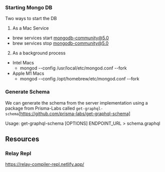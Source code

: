 


### Starting Mongo DB

Two ways to start the DB

1. As a Mac Service
- brew services start mongodb-community@5.0
- brew services stop mongodb-community@5.0

2. As a background process
- Intel Macs
  - mongod --config /usr/local/etc/mongod.conf --fork
- Apple M1 Macs
  - mongod --config /opt/homebrew/etc/mongod.conf --fork

### Generate Schema

We can generate the schema from the server implementation
using a package from Prisma-Labs called `get-graphql-schema`[https://github.com/prisma-labs/get-graphql-schema]

Usage: get-graphql-schema [OPTIONS] ENDPOINT_URL > schema.graphql


## Resources

### Relay Repl
https://relay-compiler-repl.netlify.app/

